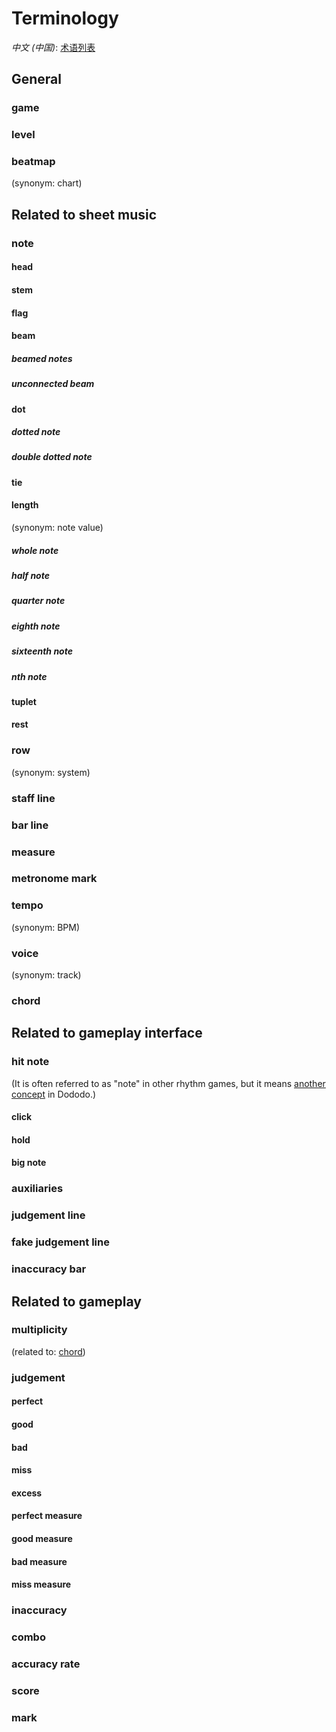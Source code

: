 # Terminology

*中文 (中国)*: [术语列表](terminology-zh-cn)

## General

### game

### level

### beatmap

(synonym: chart)

## Related to sheet music

### note

#### head

#### stem

#### flag

#### beam

##### beamed notes

##### unconnected beam

#### dot

##### dotted note

##### double dotted note

#### tie

#### length

(synonym: note value)

##### whole note

##### half note

##### quarter note

##### eighth note

##### sixteenth note

##### $n$th note

#### tuplet

#### rest

### row

(synonym: system)

### staff line

### bar line

### measure

### metronome mark

### tempo

(synonym: BPM)

### voice

(synonym: track)

### chord

## Related to gameplay interface

### hit note

(It is often referred to as "note" in other rhythm games,
but it means [another concept](#note) in Dododo.)

#### click

#### hold

#### big note

### auxiliaries

### judgement line

### fake judgement line

### inaccuracy bar

## Related to gameplay

### multiplicity

(related to: [chord](#chord))

### judgement

#### perfect

#### good

#### bad

#### miss

#### excess

#### perfect measure

#### good measure

#### bad measure

#### miss measure

### inaccuracy

### combo

### accuracy rate

### score

### mark
